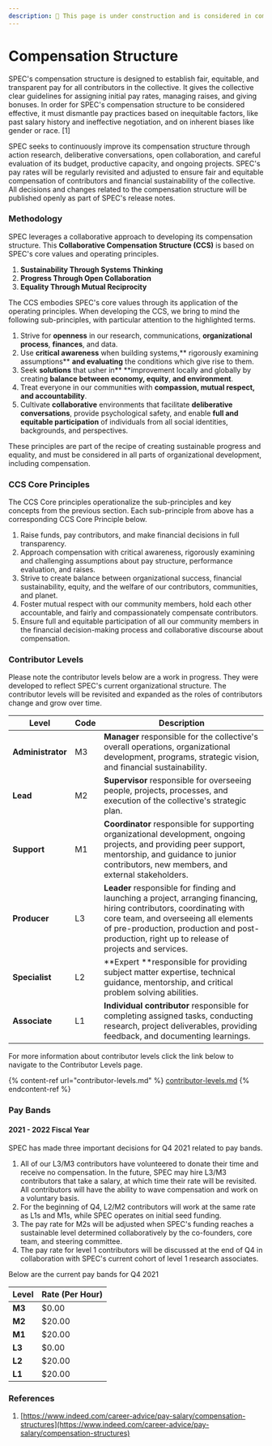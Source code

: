 ```yaml
---
description: 🚧 This page is under construction and is considered in complete 🚧
---
```


# Compensation Structure

SPEC's compensation structure is designed to establish fair, equitable, and transparent pay for all contributors in the collective. It gives the collective clear guidelines for assigning initial pay rates, managing raises, and giving bonuses. In order for SPEC's compensation structure to be considered effective, it must dismantle pay practices based on inequitable factors, like past salary history and ineffective negotiation, and on inherent biases like gender or race. \[1]

SPEC seeks to continuously improve its compensation structure through action research, deliberative conversations, open collaboration, and careful evaluation of its budget, productive capacity, and ongoing projects. SPEC's pay rates will be regularly revisited and adjusted to ensure fair and equitable compensation of contributors and financial sustainability of the collective. All decisions and changes related to the compensation structure will be published openly as part of SPEC's release notes.

### Methodology

SPEC leverages a collaborative approach to developing its compensation structure. This **Collaborative Compensation Structure (CCS)** is based on SPEC's core values and operating principles.

1. **Sustainability Through Systems Thinking**
2. **Progress Through Open Collaboration**
3. **Equality Through Mutual Reciprocity**

The CCS embodies SPEC's core values through its application of the operating principles. When developing the CCS, we bring to mind the following sub-principles, with particular attention to the highlighted terms.&#x20;

1. Strive for **openness** in our research, communications, **organizational process**, **finances**, and data.
2. Use **critical awareness** when building systems,** rigorously examining assumptions** **and evaluating** the conditions which give rise to them.
3. Seek **solutions** that usher in** **improvement locally and globally by creating **balance between economy, equity**, **and environment**.
4. Treat everyone in our communities with **compassion, mutual respect, and accountability**.
5. Cultivate **collaborative** environments that facilitate **deliberative conversations**, provide psychological safety, and enable **full and equitable participation** of individuals from all social identities, backgrounds, and perspectives.

These principles are part of the recipe of creating sustainable progress and equality, and must be considered in all parts of organizational development, including compensation.

### CCS Core Principles

The CCS Core principles operationalize the sub-principles and key concepts from the previous section. Each sub-principle from above has a corresponding CCS Core Principle below.

1. Raise funds, pay contributors, and make financial decisions in full transparency.
2. Approach compensation with critical awareness, rigorously examining and challenging assumptions about pay structure, performance evaluation, and raises.
3. Strive to create balance between organizational success, financial sustainability, equity, and the welfare of our contributors, communities, and planet.
4. Foster mutual respect with our community members, hold each other  accountable, and fairly and compassionately compensate contributors.
5. Ensure full and equitable participation of all our community members in the financial decision-making process and collaborative discourse about compensation.

### Contributor Levels

Please note the contributor levels below are a work in progress. They were developed to reflect SPEC's current organizational structure. The contributor levels will be revisited and expanded as the roles of contributors change and grow over time.

| Level              | Code | Description                                                                                                                                                                                                                                                     |
| ------------------ | ---- | --------------------------------------------------------------------------------------------------------------------------------------------------------------------------------------------------------------------------------------------------------------- |
| **Administrator**  | M3   | **Manager** responsible for the collective's overall operations, organizational development, programs, strategic vision, and financial sustainability.                                                                                                          |
| **Lead**           | M2   | **Supervisor** responsible for overseeing people, projects, processes, and execution of the collective's strategic plan.                                                                                                                                        |
| **Support**        | M1   | **Coordinator** responsible for supporting organizational development, ongoing projects, and providing peer support, mentorship, and guidance to junior contributors, new members, and external stakeholders.                                                   |
| **Producer**       | L3   | **Leader** responsible for finding and launching a project, arranging financing, hiring contributors, coordinating with core team, and overseeing all elements of pre-production, production and post-production, right up to release of projects and services. |
| **Specialist**     | L2   | **Expert **responsible for providing subject matter expertise, technical guidance, mentorship, and critical problem solving abilities.                                                                                                                          |
| **Associate**      | L1   | **Individual contributor** responsible for completing assigned tasks, conducting research, project deliverables, providing feedback, and documenting learnings.                                                                                                 |

For more information about contributor levels click the link below to navigate to the Contributor Levels page.

{% content-ref url="contributor-levels.md" %}
[contributor-levels.md](contributor-levels.md)
{% endcontent-ref %}

### Pay Bands

#### 2021 - 2022 Fiscal Year

SPEC has made three important decisions for Q4 2021 related to pay bands.

1. All of our L3/M3 contributors have volunteered to donate their time and receive no compensation. In the future, SPEC may hire L3/M3 contributors that take a salary, at which time their rate will be revisited. All contributors will have the ability to wave compensation and work on a voluntary basis.
2. For the beginning of Q4, L2/M2 contributors will work at the same rate as L1s and M1s, while SPEC operates on initial seed funding.
3. The pay rate for M2s will be adjusted when SPEC's funding reaches a sustainable level determined collaboratively by the co-founders, core team, and steering committee.
4. The pay rate for level 1 contributors will be discussed at the end of Q4 in collaboration with SPEC's current cohort of level 1 research associates.

Below are the current pay bands for Q4 2021

| Level  | Rate (Per Hour) |
| ------ | --------------- |
| **M3** | $0.00           |
| **M2** | $20.00          |
| **M1** | $20.00          |
| **L3** | $0.00           |
| **L2** | $20.00          |
| **L1** | $20.00          |

### References

1. [https://www.indeed.com/career-advice/pay-salary/compensation-structures](https://www.indeed.com/career-advice/pay-salary/compensation-structures)
